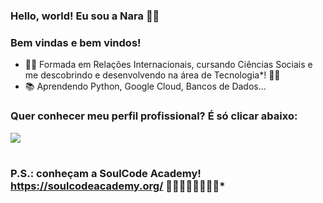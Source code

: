 ### Hello, world! Eu sou a Nara 🧑🏻


### Bem vindas e bem vindos!




- 👩‍🎓 Formada em Relações Internacionais, cursando Ciências Sociais e me descobrindo e desenvolvendo na área de Tecnologia*! 👩‍💻
- 📚 Aprendendo Python, Google Cloud, Bancos de Dados...




### Quer conhecer meu perfil profissional? É só clicar abaixo: 

<a href="https://www.https://www.linkedin.com/in/nara-geciauskas-ramos-castillo/" target="_blank" rel="external"><img src="https://img.shields.io/badge/LinkedIn-0077B5?style=for-the-badge&logo=linkedin&logoColor=white" target="_blank"></a>

#
### P.S.: conheçam a SoulCode Academy! <https://soulcodeacademy.org/> 👨‍💻👩‍💻👩‍🏫👨‍🏫*
